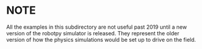 # NOTE

All the examples in this subdirectory are not useful past 2019 until a new version of the robotpy simulator is released.
They represent the older version of how the physics simulations would be set up to drive on the field.
